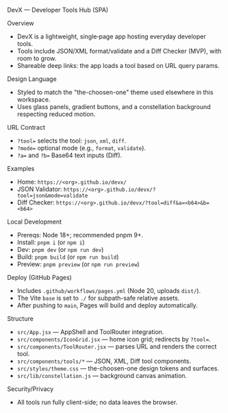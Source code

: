 DevX — Developer Tools Hub (SPA)

Overview
- DevX is a lightweight, single‑page app hosting everyday developer tools.
- Tools include JSON/XML format/validate and a Diff Checker (MVP), with room to grow.
- Shareable deep links: the app loads a tool based on URL query params.

Design Language
- Styled to match the "the-choosen-one" theme used elsewhere in this workspace.
- Uses glass panels, gradient buttons, and a constellation background respecting reduced motion.

URL Contract
- `?tool=` selects the tool: `json`, `xml`, `diff`.
- `?mode=` optional mode (e.g., `format`, `validate`).
- `?a=` and `?b=` Base64 text inputs (Diff).

Examples
- Home: `https://<org>.github.io/devx/`
- JSON Validator: `https://<org>.github.io/devx/?tool=json&mode=validate`
- Diff Checker: `https://<org>.github.io/devx/?tool=diff&a=<b64>&b=<b64>`

Local Development
- Prereqs: Node 18+; recommended pnpm 9+.
- Install: `pnpm i` (or `npm i`)
- Dev: `pnpm dev` (or `npm run dev`)
- Build: `pnpm build` (or `npm run build`)
- Preview: `pnpm preview` (or `npm run preview`)

Deploy (GitHub Pages)
- Includes `.github/workflows/pages.yml` (Node 20, uploads `dist/`).
- The Vite `base` is set to `./` for subpath-safe relative assets.
- After pushing to `main`, Pages will build and deploy automatically.

Structure
- `src/App.jsx` — AppShell and ToolRouter integration.
- `src/components/IconGrid.jsx` — home icon grid; redirects by `?tool=`.
- `src/components/ToolRouter.jsx` — parses URL and renders the correct tool.
- `src/components/tools/*` — JSON, XML, Diff tool components.
- `src/styles/theme.css` — the-choosen-one design tokens and surfaces.
- `src/lib/constellation.js` — background canvas animation.

Security/Privacy
- All tools run fully client-side; no data leaves the browser.

